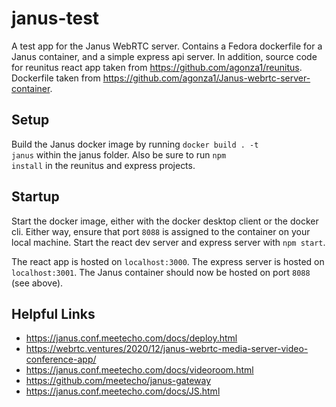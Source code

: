 # janus-test

A test app for the Janus WebRTC server. Contains a Fedora dockerfile for a Janus container, and a simple express api server. In addition, source code for reunitus react app taken from 
https://github.com/agonza1/reunitus. Dockerfile taken from https://github.com/agonza1/Janus-webrtc-server-container.

## Setup 
Build the Janus docker image by running <code>docker build . -t janus</code> within the janus folder. Also be sure to run <code>npm install</code> in the reunitus and express projects.

## Startup
Start the docker image, either with the docker desktop client or the docker cli. Either way, ensure that port <code>8088</code> is assigned to the container on your local machine. Start the react dev server and express server with <code>npm start</code>. 

The react app is hosted on <code>localhost:3000</code>. The express server is hosted on <code>localhost:3001</code>. The Janus container should now be hosted on port <code>8088</code> (see above).

## Helpful Links
- https://janus.conf.meetecho.com/docs/deploy.html
- https://webrtc.ventures/2020/12/janus-webrtc-media-server-video-conference-app/
- https://janus.conf.meetecho.com/docs/videoroom.html
- https://github.com/meetecho/janus-gateway
- https://janus.conf.meetecho.com/docs/JS.html
